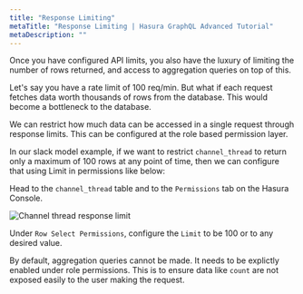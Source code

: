 ```yaml
---
title: "Response Limiting"
metaTitle: "Response Limiting | Hasura GraphQL Advanced Tutorial"
metaDescription: ""
---
```


Once you have configured API limits, you also have the luxury of limiting the number of rows returned, and access to aggregation queries on top of this.

Let's say you have a rate limit of 100 req/min. But what if each request fetches data worth thousands of rows from the database. This would become a bottleneck to the database.

We can restrict how much data can be accessed in a single request through response limits.
This can be configured at the role based permission layer.

In our slack model example, if we want to restrict `channel_thread` to return only a maximum of 100 rows at any point of time, then we can configure that using Limit in permissions like below:

Head to the `channel_thread` table and to the `Permissions` tab on the Hasura Console.

![Channel thread response limit](https://graphql-engine-cdn.hasura.io/learn-hasura/assets/graphql-hasura-advanced/channel-thread-response-limit.png)

Under `Row Select Permissions`, configure the `Limit` to be 100 or to any desired value.

By default, aggregation queries cannot be made. It needs to be explictly enabled under role permissions. This is to ensure data like `count` are not exposed easily to the user making the request.
